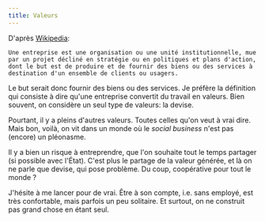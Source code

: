```yaml
---
title: Valeurs
---
```


D'après [Wikipedia](https://fr.wikipedia.org/wiki/Entreprise):

    Une entreprise est une organisation ou une unité institutionnelle, mue par un projet décliné en stratégie ou en politiques et plans d'action, dont le but est de produire et de fournir des biens ou des services à destination d'un ensemble de clients ou usagers.

Le but serait donc fournir des biens ou des services. Je préfère la définition qui consiste à dire qu'une entreprise convertit du travail en valeurs. Bien souvent, on considère un seul type de valeurs: la devise.

Pourtant, il y a pleins d'autres valeurs. Toutes celles qu'on veut à vrai dire. Mais bon, voilà, on vit dans un monde où le *social business* n'est pas (encore) un pléonasme.

Il y a bien un risque à entreprendre, que l'on souhaite tout le temps partager (si possible avec l'État). C'est plus le partage de la valeur générée, et là on ne parle que devise, qui pose problème. Du coup, coopérative pour tout le monde ?

J'hésite à me lancer pour de vrai. Être à son compte, i.e. sans employé, est très confortable, mais parfois un peu solitaire. Et surtout, on ne construit pas grand chose en étant seul.

